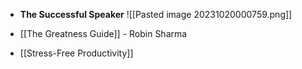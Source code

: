 + **The Successful Speaker**
 ![[Pasted image 20231020000759.png]]


+ [[The Greatness Guide]] - Robin Sharma
+ [[Stress-Free Productivity]]